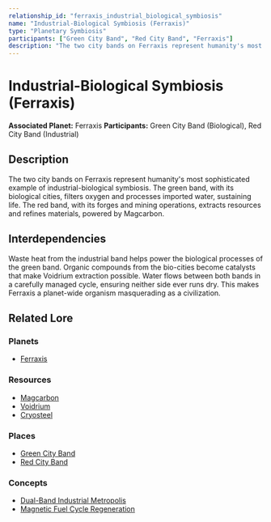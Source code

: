 ```yaml
---
relationship_id: "ferraxis_industrial_biological_symbiosis"
name: "Industrial-Biological Symbiosis (Ferraxis)"
type: "Planetary Symbiosis"
participants: ["Green City Band", "Red City Band", "Ferraxis"]
description: "The two city bands on Ferraxis represent humanity's most sophisticated example of industrial-biological symbiosis, where biological and industrial systems work in perfect harmony."
---
```


# Industrial-Biological Symbiosis (Ferraxis)

**Associated Planet:** Ferraxis
**Participants:** Green City Band (Biological), Red City Band (Industrial)

## Description
The two city bands on Ferraxis represent humanity's most sophisticated example of industrial-biological symbiosis. The green band, with its biological cities, filters oxygen and processes imported water, sustaining life. The red band, with its forges and mining operations, extracts resources and refines materials, powered by Magcarbon.

## Interdependencies
Waste heat from the industrial band helps power the biological processes of the green band. Organic compounds from the bio-cities become catalysts that make Voidrium extraction possible. Water flows between both bands in a carefully managed cycle, ensuring neither side ever runs dry. This makes Ferraxis a planet-wide organism masquerading as a civilization.

## Related Lore

### Planets
*   [Ferraxis](/planets/ferraxis)

### Resources
*   [Magcarbon](/resources/magcarbon)
*   [Voidrium](/resources/voidrium)
*   [Cryosteel](/resources/cryosteel)

### Places
*   [Green City Band](/places/green_city_band)
*   [Red City Band](/places/red_city_band)

### Concepts
*   [Dual-Band Industrial Metropolis](/concepts/dual_band_industrial_metropolis)
*   [Magnetic Fuel Cycle Regeneration](/concepts/magnetic_fuel_cycle_regeneration) 